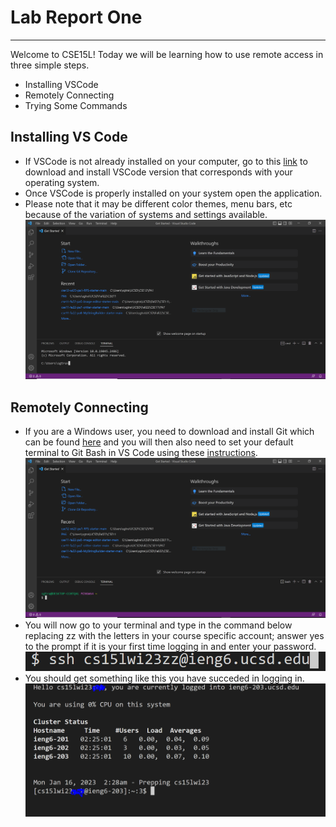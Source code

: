 # Lab Report One
---

Welcome to CSE15L!
Today we will be learning how to use remote access in three simple steps.
* Installing VSCode 
* Remotely Connecting
* Trying Some Commands

## Installing VS Code
* If VSCode is not already installed on your computer, go to this [link](https://code.visualstudio.com/)	to download and install VSCode version that corresponds with your operating system.
* Once VSCode is properly installed on your system open the application.
* Please note that it may be different color themes, menu bars, etc because of the variation of systems and settings available.
![Image](vs.PNG)	

## Remotely Connecting
* If you are a Windows user, you need to download and install Git which can be found [here](https://gitforwindows.org/) and you will then also need to set your default terminal to Git Bash in VS Code using these [instructions](https://stackoverflow.com/a/50527994).
 ![Image](vsBash.PNG)	
* You will now go to your terminal and type in the command below replacing zz with the letters in your course specific account; answer yes to the prompt if it is your first time logging in and enter your password.
![Image](bash.PNG)	
* You should get something like this you have succeded in logging in.
![Image](logIn.PNG)	
